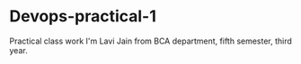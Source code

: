 # Devops-practical-1
Practical class work 
I'm Lavi Jain from BCA department, fifth semester, third year. 

